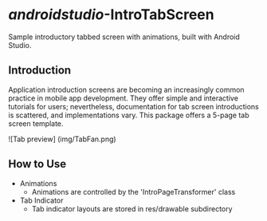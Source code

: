 # _androidstudio_-IntroTabScreen
Sample introductory tabbed screen with animations, built with Android Studio.

## Introduction

Application introduction screens are becoming an increasingly common practice in mobile app development. They offer simple and interactive
tutorials for users; nevertheless, documentation for tab screen introductions is scattered, and implementations vary. This package
offers a 5-page tab screen template.

![Tab preview] (img/TabFan.png)

## How to Use

- Animations
  - Animations are controlled by the 'IntroPageTransformer' class
- Tab Indicator
  - Tab indicator layouts are stored in res/drawable subdirectory

